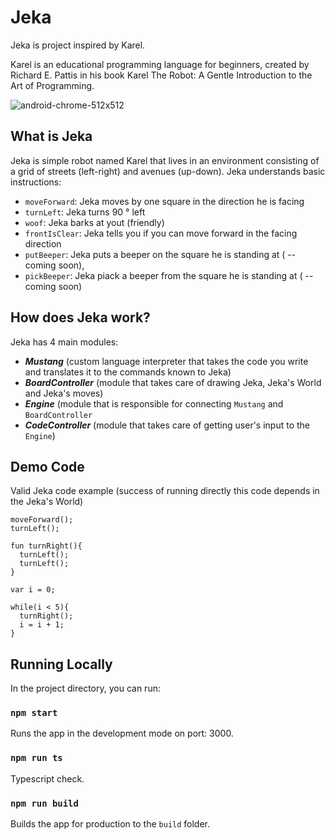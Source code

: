 # Jeka

Jeka is project inspired by Karel. 

Karel is an educational programming language for beginners, created  by Richard E. Pattis in his book Karel The Robot: A Gentle Introduction to the Art of Programming.

![android-chrome-512x512](https://user-images.githubusercontent.com/48488310/226406995-daf88184-939f-4213-99af-aa2d7140f3ba.png)

## What is Jeka

Jeka is simple robot named Karel that lives in an environment consisting of a grid of streets (left-right) and avenues (up-down). Jeka understands  basic instructions:
- `moveForward`: Jeka moves by one square in the direction he is facing 
- `turnLeft`: Jeka turns 90 ° left
-  `woof`: Jeka barks at yout (friendly)
-  `frontIsClear`: Jeka tells you if you can move forward in the facing direction
- `putBeeper`: Jeka puts a beeper on the square he is standing at ( -- coming soon),
- `pickBeeper`: Jeka piack a beeper from the square he is standing at ( -- coming soon)



## How does Jeka work?

Jeka has 4 main modules:

- ***Mustang*** (custom language interpreter that takes the code you write and translates it to the commands known to Jeka)
- ***BoardController*** (module that takes care of drawing Jeka, Jeka's World and Jeka's moves)
- ***Engine*** (module that is responsible for connecting `Mustang` and `BoardController`
- ***CodeController*** (module that takes care of getting user's input to the `Engine`)

## Demo Code

Valid Jeka code example (success of running directly this code depends in the Jeka's World)

```
moveForward();
turnLeft();

fun turnRight(){
  turnLeft();
  turnLeft();
}

var i = 0;

while(i < 5){
  turnRight();
  i = i + 1;
}

```

## Running Locally

In the project directory, you can run:


### `npm start`

Runs the app in the development mode on port: 3000.

### `npm run ts`

Typescript check.

### `npm run build`

Builds the app for production to the `build` folder.

